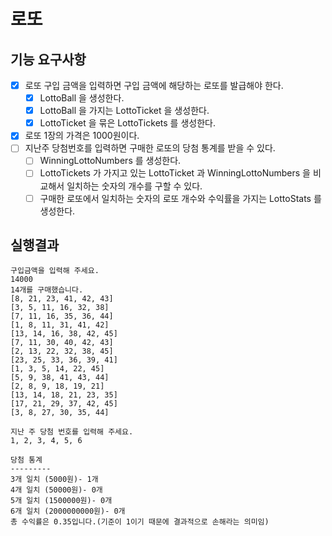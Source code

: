 # 로또
## 기능 요구사항
- [x] 로또 구입 금액을 입력하면 구입 금액에 해당하는 로또를 발급해야 한다.
  - [x] LottoBall 을 생성한다.
  - [x] LottoBall 을 가지는 LottoTicket 을 생성한다.
  - [x] LottoTicket 을 묶은 LottoTickets 를 생성한다.
- [x] 로또 1장의 가격은 1000원이다.
- [ ] 지난주 당첨번호를 입력하면 구매한 로또의 당첨 통계를 받을 수 있다.
  - [ ] WinningLottoNumbers 를 생성한다.
  - [ ] LottoTickets 가 가지고 있는 LottoTicket 과 WinningLottoNumbers 을 비교해서 일치하는 숫자의 개수를 구할 수 있다.
  - [ ] 구매한 로또에서 일치하는 숫자의 로또 개수와 수익률을 가지는 LottoStats 를 생성한다.
## 실행결과
```
구입금액을 입력해 주세요.
14000
14개를 구매했습니다.
[8, 21, 23, 41, 42, 43]
[3, 5, 11, 16, 32, 38]
[7, 11, 16, 35, 36, 44]
[1, 8, 11, 31, 41, 42]
[13, 14, 16, 38, 42, 45]
[7, 11, 30, 40, 42, 43]
[2, 13, 22, 32, 38, 45]
[23, 25, 33, 36, 39, 41]
[1, 3, 5, 14, 22, 45]
[5, 9, 38, 41, 43, 44]
[2, 8, 9, 18, 19, 21]
[13, 14, 18, 21, 23, 35]
[17, 21, 29, 37, 42, 45]
[3, 8, 27, 30, 35, 44]

지난 주 당첨 번호를 입력해 주세요.
1, 2, 3, 4, 5, 6

당첨 통계
---------
3개 일치 (5000원)- 1개
4개 일치 (50000원)- 0개
5개 일치 (1500000원)- 0개
6개 일치 (2000000000원)- 0개
총 수익률은 0.35입니다.(기준이 1이기 때문에 결과적으로 손해라는 의미임)
```

